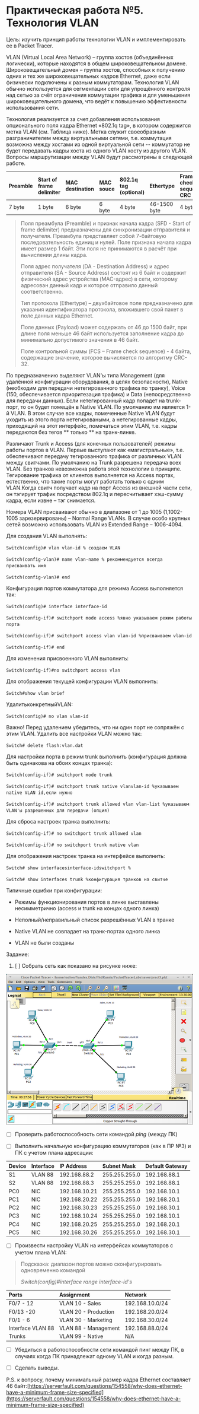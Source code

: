 # Практическая работа №5. Технология VLAN

Цель: изучить принцип работы технологии VLAN и имплементировать ее в Packet Tracer.

VLAN \(Virtual Local Area Network\) – группа хостов \(объединённых логически\), которые находятся в общем широковещательном домене. Широковещательный домен – группа хостов, способных к получению одних и тех же широковещательных кадров Ethernet, даже если физически подключены к разным коммутаторам. Технология VLAN обычно используется для сегментации сети для упрощённого контроля над сетью за счёт ограничения коммутации трафика и для уменьшения широковещательного домена, что ведёт к повышению эффективности использования сети.

Технология реализуется за счет добавления использования опционального поля кадра Ethernet «802.1q tag», в котором содержится метка VLAN \(см. Таблица ниже\). Метка служит своеобразным разграничителем между виртуальными сетями, т.е. коммутация возможна между хостами из одной виртуальной сети -- коммутатор не будет передавать кадры хоста из одного VLAN хосту из другого VLAN. Вопросы маршрутизации между VLAN будут рассмотрены в следующей работе.

| Preamble | Start of frame delimiter | MAC destination | MAC souce | 802.1q tag \(optional\) | Ethertype | Frame check sequence CRC |
| :--- | :--- | :--- | :--- | :--- | :--- | :--- |
| 7 byte | 1 byte | 6 byte | 6 byte | 4 byte | 46-1500 byte | 4 byte |

>  Поля преамбула \(Preamble\) и признак начала кадра \(SFD - Start of frame delimiter\) предназначены для синхронизации отправителя и получателя. Преамбула представляет собой 7-байтовую последовательность единиц и нулей. Поле признака начала кадра имеет размер 1 байт. Эти поля не принимаются в расчёт при вычислении длины кадра.
>
> Поля адрес получателя \(DA - Destination Address\) и адрес отправителя \(SA - Source Address\) состоят из 6 байт и содержит физический адрес устройства \(MAC-адрес\) в сети, которому адресован данный кадр и которое отправило данный соответственно.
>
> Тип протокола \(Ethertype\) – двухбайтовое поле предназначено для указания идентификатора протокола, вложившего свой пакет в поле данных кадра Ethernet.
>
> Поле данных \(Payload\) может содержать от 46 до 1500 байт, при длине поля меньше 46 байт используется заполнение кадра до минимально допустимого значения в 46 байт.
>
> Поле контрольной суммы \(FCS – Frame check sequence\) - 4 байта, содержащие значение, которое вычисляется по алгоритму CRC-32.

По предназначению выделяют VLAN'ы типа Management \(для удалённой конфигурации оборудования, в целях безопасности\), Native \(необходим для передачи нетегированного трафика по транку\), Voice \(150, обеспечивается приоритезация трафика\) и Data \(непосредственно для передачи данных\). Если нетегированный кадр попадет на trunk-порт, то он будет помещён в Native VLAN. По умолчанию им является 1-й VLAN. В этом случае все кадры, помеченные Native VLAN будут уходить из этого порта нетегироваными, а нетегированные кадры, приходящий на этот интерфейс, помечаться этим VLAN, т.е. кадры передаются без тегов ** только ** на транк-линке.

Различают Trunk и Access \(для конечных пользователей\) режимы работы портов в VLAN. Первые выступают как «магистральные», т.е. обеспечивают передачу тегированного трафика от различных VLAN между свитчами. По умолчанию на Trunk разрешена передача всех VLAN. Без транков невозможна работа этой технологии в принципе. Тегирование трафика от клиентов выполняется на Access портах, естественно, что такие порты могут работать только с одним VLAN.Когда свитч получает кадр на порт Access из внешней части сети, он тэгирует трафик посредством 802.1q и пересчитывает хэш-сумму кадра, если извне – тэг снимается.

Номера VLAN присваивают обычно в диапазоне от 1 до 1005 \(1,1002-1005 зарезервированы\) – Normal Range VLANs. В случае особо крупных сетей возможно использовать VLAN из Extended Range – 1006-4094.

Для создания VLAN выполнять:

`Switch(config)# vlan vlan-id % создаем VLAN`

`Switch(config-vlan)# name vlan-name % рекоммендуется всегда присваивать имя`

`Switch(config-vlan)# end`

Конфигурация портов коммутатора для режима Access выполняется так:

`Switch(config)# interface interface-id`

`Switch(config-if)# switchport mode access %явно указываем режим работы порта`

`Switch(config-if)# switchport access vlan vlan-id %присваиваем vlan-id`

`Switch(config-if)# end`

Для изменения присвоенного VLAN выполнить:

`Switch(config-if)#no switchport access vlan`

Для отображения текущей конфигурации VLAN выполнить:

`Switch#show vlan brief`

УдалитьконкретныйVLAN:

`Switch(config)# no vlan vlan-id`

Важно! Перед удалением убедитесь, что ни один порт не сопряжён с этим VLAN. Удалить все настройки VLAN можно так:

`Switch# delete flash:vlan.dat`

Для настройки порта в режим trunk выполнить \(конфигурация должна быть одинакова на обоих концах транка\):

`Switch(config-if)# switchport mode trunk`

`Switch(config-if)# switchport trunk native vlanvlan-id %указываем native VLAN id,если нужно`

`Switch(config-if)# switchport trunk allowed vlan vlan-list %указываем VLAN'ы разрешенных для передачи (опция)`

Для сброса настроек транка выполнить:

`Switch(config-if)# no switchport trunk allowed vlan`

`Switch(config-if)# no switchport trunk native vlan`

Для отображения настроек транка на интерфейсе выполнить:

`Switch# show interfacesinterface-idswitchport %`

`Switch# show interfaces trunk %конфигурация транков на свитче`

Типичные ошибки при конфигурации:

* Режимы функционирования портов в линке выставлены несимметрично \(access и trunk на концах одного линка\)

* Неполный/неправильный список разрешённых VLAN в транке

* Native VLAN не совпадает на транк-портах одного линка

* VLAN не были созданы

Задание:

1. [ ] Собрать сеть как показано на рисунке ниже: 

![](/assets/pr5topo.png)

* [ ] Проверить работоспособность сети командой _ping_ \(между ПК\)

* [ ] Выполнить начальную конфигурацию коммутаторов \(как в ПР №3\) и ПК с учетом плана адресации:

| **Device** | **Interface** | **IP Address** | **Subnet Mask** | **Default Gateway** |
| :--- | :--- | :--- | :--- | :--- |
| S1 | VLAN 88 | 192.168.88.2 | 255.255.255.0 | 192.168.88.1 |
| S2 | VLAN 88 | 192.168.88.3 | 255.255.255.0 | 192.168.88.1 |
| PC0 | NIC | 192.168.10.21 | 255.255.255.0 | 192.168.10.1 |
| PC1 | NIC | 192.168.20.22 | 255.255.255.0 | 192.168.20.1 |
| PC2 | NIC | 192.168.30.23 | 255.255.255.0 | 192.168.30.1 |
| PC3 | NIC | 192.168.10.24 | 255.255.255.0 | 192.168.10.1 |
| PC4 | NIC | 192.168.20.25 | 255.255.255.0 | 192.168.20.1 |
| PC5 | NIC | 192.168.30.26 | 255.255.255.0 | 192.168.30.1 |

* [ ]  Произвести настройку VLAN на интерфейсах коммутаторов с учетом плана VLAN:

> Подсказка: диапазон портов можно сконфигурировать одновременно командой
>
> _Switch\(config\)\#interface range interface-id's_

| **Ports** | **Assignment** | **Network** |
| :--- | :--- | :--- |
| F0/7 - 12 | VLAN 10 - Sales | 192.168.10.0/24 |
| F0/13 -20 | VLAN 20 - Production | 192.168.20.0/24 |
| F0/1 - 6 | VLAN 30 - Marketing | 192.168.30.0/24 |
| Interface VLAN 88 | VLAN 88 - Management | 192.168.88.0/24 |
| Trunks | VLAN 99 - Native | N/A |

* [ ]  Убедиться в работоспособности сети командой пинг между ПК, в случаях когда ПК принадлежат одному VLAN и когда разным.

* [ ] Сделать выводы.

P.S. к вопросу, почему минимальный размер кадра Ethernet составляет 46 байт:[https://serverfault.com/questions/154558/why-does-ethernet-have-a-minimum-frame-size-specified](https://serverfault.com/questions/154558/why-does-ethernet-have-a-minimum-frame-size-specified)

 

